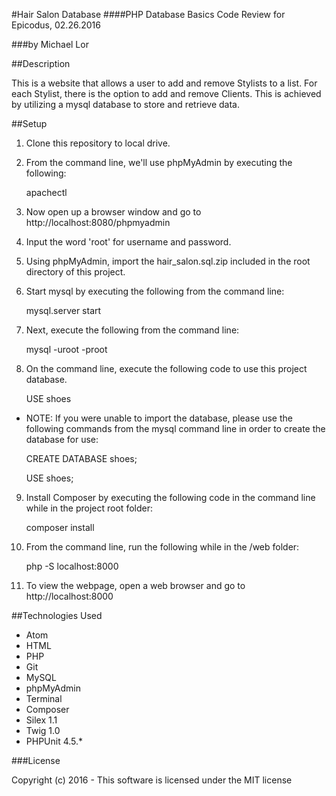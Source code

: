 #Hair Salon Database
####PHP Database Basics Code Review for Epicodus, 02.26.2016

###by Michael Lor

##Description

This is a website that allows a user to add and remove Stylists to a list. For each Stylist, there is the option to add and remove Clients. This is achieved by utilizing a mysql database to store and retrieve data.

##Setup
1) Clone this repository to local drive.

2) From the command line, we'll use phpMyAdmin by executing the following:

    apachectl

3) Now open up a browser window and go to http://localhost:8080/phpmyadmin

4) Input the word 'root' for username and password.

5) Using phpMyAdmin, import the hair_salon.sql.zip included in the root directory of this project.

6) Start mysql by executing the following from the command line:

    mysql.server start

7) Next, execute the following from the command line:

    mysql -uroot -proot

8) On the command line, execute the following code to use this project database.

    USE shoes

* NOTE: If you were unable to import the database, please use the following commands from the mysql command line in order to create the database for use:

    CREATE DATABASE shoes;

    USE shoes;

9) Install Composer by executing the following code in the command line while in the project root folder:

    composer install

10) From the command line, run the following while in the /web folder:

    php -S localhost:8000

11) To view the webpage, open a web browser and go to http://localhost:8000

##Technologies Used
* Atom
* HTML
* PHP
* Git
* MySQL
* phpMyAdmin
* Terminal
* Composer
* Silex 1.1
* Twig 1.0
* PHPUnit 4.5.*

###License

Copyright (c) 2016 - This software is licensed under the MIT license
